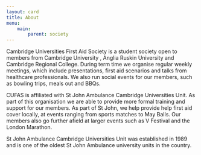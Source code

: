 ```yaml
---
layout: card
title: About
menu:
    main:
        parent: society
---
```


Cambridge Universities First Aid Society is a student society open to members from Cambridge University , Anglia Ruskin University and Cambridge Regional College. During term time we organise regular weekly meetings, which include presentations, first aid scenarios and talks from healthcare professionals. We also run social events for our members, such as bowling trips, meals out and BBQs.

CUFAS is affiliated with St John Ambulance Cambridge Universities Unit. As part of this organisation we are able to provide more formal training and support for our members. As part of St John, we help provide help first aid cover locally, at events ranging from sports matches to May Balls. Our members also go further afield at larger events such as V Festival and the London Marathon.

St John Ambulance Cambridge Universities Unit was established in 1989 and is one of the oldest St John Ambulance university units in the country. 
